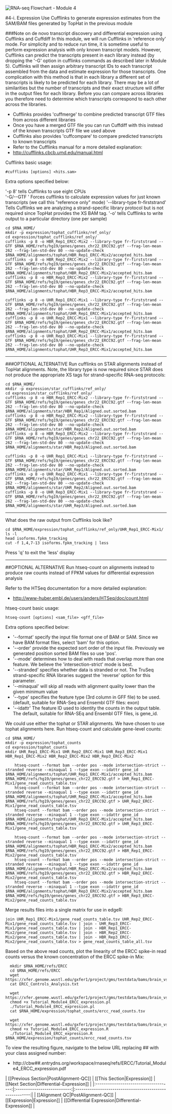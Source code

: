 ![RNA-seq Flowchart - Module 4](Images/RNA-seq_Flowchart4.png)

#4-i. Expression
Use Cufflinks to generate expression estimates from the SAM/BAM files generated by TopHat in the previous module
	
###Note on de novo transcript discovery and differential expression using Cufflinks and Cuffdiff
In this module, we will run Cufflinks in 'reference only' mode. For simplicity and to reduce run time, it is sometime useful to perform expression analysis with only known transcript models. However, Cufflinks can predict the transcripts present in each library instead (by dropping the '-G' option in cufflinks commands as described later in Module 5). Cufflinks will then assign arbitrary transcript IDs to each transcript assembled from the data and estimate expression for those transcripts. One complication with this method is that in each library a different set of transcripts is likely to be predicted for each library. There may be a lot of similarities but the number of transcripts and their exact structure will differ in the output files for each library. Before you can compare across libraries you therefore need to determine which transcripts correspond to each other across the libraries.

* Cufflinks provides 'cuffmerge' to combine predicted transcript GTF files from across different libraries
 * Once you have a merged GTF file you can run Cuffdiff with this instead of the known transcripts GTF file we used above
* Cufflinks also provides 'cuffcompare' to compare predicted transcripts to known transcripts
* Refer to the Cufflinks manual for a more detailed explanation:
 * http://cufflinks.cbcb.umd.edu/manual.html
	
Cufflinks basic usage:  
```
#cufflinks [options] <hits.sam>
```
	
Extra options specified below:

'-p 8' tells Cufflinks to use eight CPUs  
'-G/--GTF <known transcripts file>' Forces cufflinks to calculate expression values for just known transcripts (we call this "reference only" mode)
'--library-type fr-firststrand' Tells Cufflinks we are analyzing a strand-specific library protocol but is not required since TopHat provides the XS BAM tag.
'-o' tells Cufflinks to write output to a particular directory (one per sample)  

	cd $RNA_HOME/
	mkdir -p expression/tophat_cufflinks/ref_only/
	cd expression/tophat_cufflinks/ref_only/
	cufflinks -p 8 -o HBR_Rep1_ERCC-Mix2 --library-type fr-firststrand --GTF $RNA_HOME/refs/hg19/genes/genes_chr22_ERCC92.gtf --frag-len-mean 262 --frag-len-std-dev 80 --no-update-check $RNA_HOME/alignments/tophat/HBR_Rep1_ERCC-Mix2/accepted_hits.bam
	cufflinks -p 8 -o HBR_Rep2_ERCC-Mix2 --library-type fr-firststrand --GTF $RNA_HOME/refs/hg19/genes/genes_chr22_ERCC92.gtf --frag-len-mean 262 --frag-len-std-dev 80 --no-update-check $RNA_HOME/alignments/tophat/HBR_Rep2_ERCC-Mix2/accepted_hits.bam
	cufflinks -p 8 -o HBR_Rep3_ERCC-Mix2 --library-type fr-firststrand --GTF $RNA_HOME/refs/hg19/genes/genes_chr22_ERCC92.gtf --frag-len-mean 262 --frag-len-std-dev 80 --no-update-check $RNA_HOME/alignments/tophat/HBR_Rep3_ERCC-Mix2/accepted_hits.bam

	cufflinks -p 8 -o UHR_Rep1_ERCC-Mix1 --library-type fr-firststrand --GTF $RNA_HOME/refs/hg19/genes/genes_chr22_ERCC92.gtf --frag-len-mean 262 --frag-len-std-dev 80 --no-update-check $RNA_HOME/alignments/tophat/UHR_Rep1_ERCC-Mix1/accepted_hits.bam
	cufflinks -p 8 -o UHR_Rep2_ERCC-Mix1 --library-type fr-firststrand --GTF $RNA_HOME/refs/hg19/genes/genes_chr22_ERCC92.gtf --frag-len-mean 262 --frag-len-std-dev 80 --no-update-check $RNA_HOME/alignments/tophat/UHR_Rep2_ERCC-Mix1/accepted_hits.bam
	cufflinks -p 8 -o UHR_Rep3_ERCC-Mix1 --library-type fr-firststrand --GTF $RNA_HOME/refs/hg19/genes/genes_chr22_ERCC92.gtf --frag-len-mean 262 --frag-len-std-dev 80 --no-update-check $RNA_HOME/alignments/tophat/UHR_Rep3_ERCC-Mix1/accepted_hits.bam

---
###OPTIONAL ALTERNATIVE
Run cufflinks on STAR alignments instead of TopHat alignments.  Note, the library type is now required since STAR does not produce the appropriate XS tags for strand-specific RNA-seq protocols:

	cd $RNA_HOME/
	mkdir -p expression/star_cufflinks/ref_only/
	cd expression/star_cufflinks/ref_only/
	cufflinks -p 8 -o HBR_Rep1_ERCC-Mix2 --library-type fr-firststrand --GTF $RNA_HOME/refs/hg19/genes/genes_chr22_ERCC92.gtf --frag-len-mean 262 --frag-len-std-dev 80 --no-update-check $RNA_HOME/alignments/star/HBR_Rep1/Aligned.out.sorted.bam
	cufflinks -p 8 -o HBR_Rep2_ERCC-Mix2 --library-type fr-firststrand --GTF $RNA_HOME/refs/hg19/genes/genes_chr22_ERCC92.gtf --frag-len-mean 262 --frag-len-std-dev 80 --no-update-check $RNA_HOME/alignments/star/HBR_Rep2/Aligned.out.sorted.bam
	cufflinks -p 8 -o HBR_Rep3_ERCC-Mix2 --library-type fr-firststrand --GTF $RNA_HOME/refs/hg19/genes/genes_chr22_ERCC92.gtf --frag-len-mean 262 --frag-len-std-dev 80 --no-update-check $RNA_HOME/alignments/star/HBR_Rep3/Aligned.out.sorted.bam

	cufflinks -p 8 -o UHR_Rep1_ERCC-Mix1 --library-type fr-firststrand --GTF $RNA_HOME/refs/hg19/genes/genes_chr22_ERCC92.gtf --frag-len-mean 262 --frag-len-std-dev 80 --no-update-check $RNA_HOME/alignments/star/UHR_Rep1/Aligned.out.sorted.bam
	cufflinks -p 8 -o UHR_Rep2_ERCC-Mix1 --library-type fr-firststrand --GTF $RNA_HOME/refs/hg19/genes/genes_chr22_ERCC92.gtf --frag-len-mean 262 --frag-len-std-dev 80 --no-update-check $RNA_HOME/alignments/star/UHR_Rep2/Aligned.out.sorted.bam
	cufflinks -p 8 -o UHR_Rep3_ERCC-Mix1 --library-type fr-firststrand --GTF $RNA_HOME/refs/hg19/genes/genes_chr22_ERCC92.gtf --frag-len-mean 262 --frag-len-std-dev 80 --no-update-check $RNA_HOME/alignments/star/UHR_Rep3/Aligned.out.sorted.bam
---
	
What does the raw output from Cufflinks look like?

	cd $RNA_HOME/expression/tophat_cufflinks/ref_only/UHR_Rep1_ERCC-Mix1/
	ls -l 
	head isoforms.fpkm_tracking
	cut -f 1,4,7-13 isoforms.fpkm_tracking | less

Press 'q' to exit the 'less' display

---
##OPTIONAL ALTERNATIVE
Run htseq-count on alignments instead to produce raw counts instead of FPKM values for differential expression analysis
	
Refer to the HTSeq documentation for a more detailed explanation:
* http://www-huber.embl.de/users/anders/HTSeq/doc/count.html
	
htseq-count basic usage:
```
htseq-count [options] <sam_file> <gff_file>
```
	
Extra options specified below:
* '--format' specify the input file format one of BAM or SAM. Since we have BAM format files, select 'bam' for this option.
* '--order' provide the expected sort order of the input file.  Previously we generated position sorted BAM files so use 'pos'.
* '--mode' determines how to deal with reads that overlap more than one feature. We believe the 'intersection-strict' mode is best.
* '--stranded' specifies whether data is stranded or not.  The TruSeq strand-specific RNA libraries suggest the 'reverse' option for this parameter. 
* '--minaqual' will skip all reads with alignment quality lower than the given minimum value
* '--type' specifies the feature type (3rd column in GFF file) to be used. (default, suitable for RNA-Seq and Ensembl GTF files: exon)
* '--idattr' The feature ID used to identity the counts in the output table. The default, suitable for RNA-SEq and Ensembl GTF files, is gene_id.
	
We could use either the tophat or STAR alignments. We have chosen to use tophat alignments here. Run htseq-count and calculate gene-level counts:

	cd $RNA_HOME/
	mkdir -p expression/tophat_counts
	cd expression/tophat_counts
	mkdir UHR_Rep1_ERCC-Mix1 UHR_Rep2_ERCC-Mix1 UHR_Rep3_ERCC-Mix1 HBR_Rep1_ERCC-Mix2 HBR_Rep2_ERCC-Mix2 HBR_Rep3_ERCC-Mix2

        htseq-count --format bam --order pos --mode intersection-strict --stranded reverse --minaqual 1 --type exon --idattr gene_id $RNA_HOME/alignments/tophat/UHR_Rep1_ERCC-Mix1/accepted_hits.bam $RNA_HOME/refs/hg19/genes/genes_chr22_ERCC92.gtf > UHR_Rep1_ERCC-Mix1/gene_read_counts_table.tsv
        htseq-count --format bam --order pos --mode intersection-strict --stranded reverse --minaqual 1 --type exon --idattr gene_id $RNA_HOME/alignments/tophat/UHR_Rep2_ERCC-Mix1/accepted_hits.bam $RNA_HOME/refs/hg19/genes/genes_chr22_ERCC92.gtf > UHR_Rep2_ERCC-Mix1/gene_read_counts_table.tsv
        htseq-count --format bam --order pos --mode intersection-strict --stranded reverse --minaqual 1 --type exon --idattr gene_id $RNA_HOME/alignments/tophat/UHR_Rep3_ERCC-Mix1/accepted_hits.bam $RNA_HOME/refs/hg19/genes/genes_chr22_ERCC92.gtf > UHR_Rep3_ERCC-Mix1/gene_read_counts_table.tsv

        htseq-count --format bam --order pos --mode intersection-strict --stranded reverse --minaqual 1 --type exon --idattr gene_id $RNA_HOME/alignments/tophat/HBR_Rep1_ERCC-Mix2/accepted_hits.bam $RNA_HOME/refs/hg19/genes/genes_chr22_ERCC92.gtf > HBR_Rep1_ERCC-Mix2/gene_read_counts_table.tsv
        htseq-count --format bam --order pos --mode intersection-strict --stranded reverse --minaqual 1 --type exon --idattr gene_id $RNA_HOME/alignments/tophat/HBR_Rep2_ERCC-Mix2/accepted_hits.bam $RNA_HOME/refs/hg19/genes/genes_chr22_ERCC92.gtf > HBR_Rep2_ERCC-Mix2/gene_read_counts_table.tsv
        htseq-count --format bam --order pos --mode intersection-strict --stranded reverse --minaqual 1 --type exon --idattr gene_id $RNA_HOME/alignments/tophat/HBR_Rep3_ERCC-Mix2/accepted_hits.bam $RNA_HOME/refs/hg19/genes/genes_chr22_ERCC92.gtf > HBR_Rep3_ERCC-Mix2/gene_read_counts_table.tsv

	
Merge results files into a single matrix for use in edgeR:

	join UHR_Rep1_ERCC-Mix1/gene_read_counts_table.tsv UHR_Rep2_ERCC-Mix1/gene_read_counts_table.tsv | join - UHR_Rep3_ERCC-Mix1/gene_read_counts_table.tsv | join - HBR_Rep1_ERCC-Mix2/gene_read_counts_table.tsv | join - HBR_Rep2_ERCC-Mix2/gene_read_counts_table.tsv | join - HBR_Rep3_ERCC-Mix2/gene_read_counts_table.tsv > gene_read_counts_table_all.tsv

Based on the above read counts, plot the linearity of the ERCC spike-in read counts versus the known concentration of the ERCC spike-in Mix:

      mkdir $RNA_HOME/refs/ERCC
      cd $RNA_HOME/refs/ERCC
      wget https://xfer.genome.wustl.edu/gxfer1/project/gms/testdata/bams/brain_vs_uhr_w_ercc/ERCC/ERCC_Controls_Analysis.txt
      cat ERCC_Controls_Analysis.txt

      wget https://xfer.genome.wustl.edu/gxfer1/project/gms/testdata/bams/brain_vs_uhr_w_ercc/ERCC/Tutorial_Module4_ERCC_expression.pl
      chmod +x Tutorial_Module4_ERCC_expression.pl
      ./Tutorial_Module4_ERCC_expression.pl
      cat $RNA_HOME/expression/tophat_counts/ercc_read_counts.tsv
      
      wget https://xfer.genome.wustl.edu/gxfer1/project/gms/testdata/bams/brain_vs_uhr_w_ercc/ERCC/Tutorial_Module4_ERCC_expression.R
      chmod +x Tutorial_Module4_ERCC_expression.R
      ./Tutorial_Module4_ERCC_expression.R $RNA_HOME/expression/tophat_counts/ercc_read_counts.tsv

To view the resulting figure, navigate to the below URL replacing ## with your class assigned number:
* http://cbw##.entrydns.org/workspace/rnaseq/refs/ERCC/Tutorial_Module4_ERCC_expression.pdf
         

        

| [[Previous Section|PostAlignment-QC]] | [[This Section|Expression]] | [[Next Section|Differential-Expression]] |
|:-------------------------------------:|:---------------------------:|:--------------------------------------------------------:|
| [[Alignment QC|PostAlignment-QC]]     | [[Expression|Expression]]   | [[Differential Expression|Differential-Expression]] |
